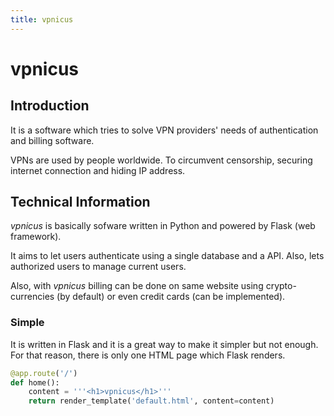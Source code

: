 ```yaml
---
title: vpnicus
---
```


# vpnicus
## Introduction 
It is a software which tries to solve VPN providers' needs of authentication and billing software.


VPNs are used by people worldwide. To circumvent censorship, securing internet connection and hiding IP address.

## Technical Information
*vpnicus* is basically sofware written in Python and powered by Flask (web framework).

It aims to let users authenticate using a single database and a API. Also, lets authorized users to manage current users.


Also, with *vpnicus* billing can be done on same website using crypto-currencies (by default) or even credit cards (can be implemented).

### Simple

It is written in Flask and it is a great way to make it simpler but not enough. For that reason, there is only one HTML page which Flask renders.

```python
@app.route('/')
def home():
    content = '''<h1>vpnicus</h1>'''
    return render_template('default.html', content=content)
```
